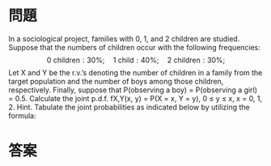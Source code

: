 # 問題
In a sociological project, families with 0, 1, and 2 children are studied.
Suppose that the numbers of children occur with the following frequencies:
$$
\text{0 children}:30\%;\quad\text{1 child}:40\%;\quad\text{2 children}:30\%;
$$
Let X and Y be the r.v.’s denoting the number of children in a family from the
target population and the number of boys among those children, respectively.
Finally, suppose that P(observing a boy) = P(observing a girl) = 0.5.
Calculate the joint p.d.f. fX,Y(x, y) = P(X = x, Y = y), 0 ≤ y ≤ x, x = 0, 1, 2.
Hint. Tabulate the joint probabilities as indicated below by utilizing the
formula:
# 答案

